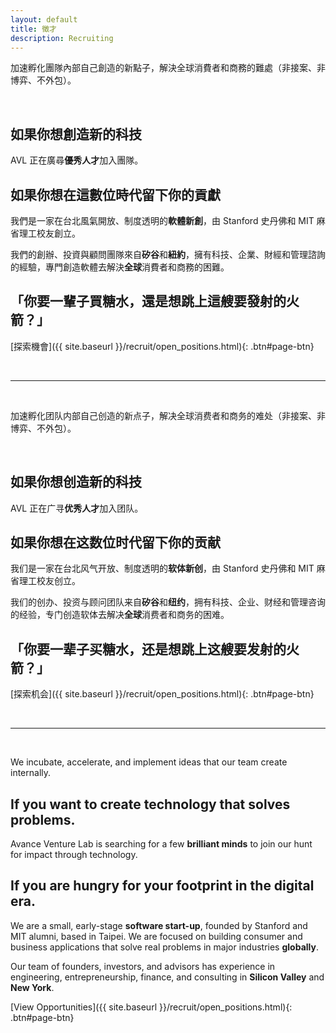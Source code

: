 ```yaml
---
layout: default
title: 徵才
description: Recruiting
---
```


<a name="zh-tw"></a>

加速孵化團隊內部自己創造的新點子，解決全球消費者和商務的難處（非接案、非博弈、不外包）。

<br>

## 如果你想創造新的科技

AVL 正在廣尋**優秀人才**加入團隊。

## 如果你想在這數位時代留下你的貢獻

我們是一家在台北風氣開放、制度透明的**軟體新創**，由 Stanford 史丹佛和 MIT 麻省理工校友創立。

我們的創辦、投資與顧問團隊來自**矽谷**和**紐約**，擁有科技、企業、財經和管理諮詢的經驗，專門創造軟體去解決**全球**消費者和商務的困難。

## 「你要一輩子買糖水，還是想跳上這艘要發射的火箭？」

[探索機會]({{ site.baseurl }}/recruit/open_positions.html){: .btn#page-btn}

<br>

---

<br>

<a name="zh-cn"></a>

加速孵化团队内部自己创造的新点子，解决全球消费者和商务的难处（非接案、非博弈、不外包）。

<br>

## 如果你想创造新的科技

AVL 正在广寻**优秀人才**加入团队。

## 如果你想在这数位时代留下你的贡献

我们是一家在台北风气开放、制度透明的**软体新创**，由 Stanford 史丹佛和 MIT 麻省理工校友创立。

我们的创办、投资与顾问团队来自**矽谷**和**纽约**，拥有科技、企业、财经和管理咨询的经验，专门创造软体去解决**全球**消费者和商务的困难。

## 「你要一辈子买糖水，还是想跳上这艘要发射的火箭？」

[探索机会]({{ site.baseurl }}/recruit/open_positions.html){: .btn#page-btn}

<br>

---

<br>

<a name="en"></a>

We incubate, accelerate, and implement ideas that our team create internally.

## If you want to create technology that solves problems.

Avance Venture Lab is searching for a few **brilliant minds** to join our hunt for impact through technology.

## If you are hungry for your footprint in the digital era.

We are a small, early-stage **software start-up**, founded by Stanford and MIT alumni, based in Taipei. We are focused on building consumer and business applications that solve real problems in major industries **globally**.

Our team of founders, investors, and advisors has experience in engineering, entrepreneurship, finance, and consulting in **Silicon Valley** and **New York**.

[View Opportunities]({{ site.baseurl }}/recruit/open_positions.html){: .btn#page-btn}